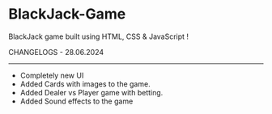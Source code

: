 # BlackJack-Game
BlackJack game built using HTML, CSS &amp; JavaScript !

CHANGELOGS - 28.06.2024
__________

- Completely new UI
- Added Cards with images to the game.
- Added Dealer vs Player game with betting.
- Added Sound effects to the game
